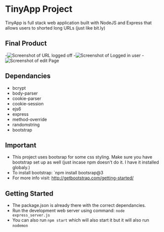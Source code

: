 # TinyApp Project

TinyApp is full stack web application built with NodeJS and Express that allows users to shorted long URLs (just like bit.ly)

## Final Product

-![Screenshot of URL logged off](https://github.com/waff1e/TinyApp/blob/master/docs/loggedOut_homepage.png?raw=true)
-![Screenshot of Logged in user](https://github.com/waff1e/TinyApp/blob/master/docs/urls_screenshot.png?raw=true)
-![Screenshot of edit Page](https://github.com/waff1e/TinyApp/blob/master/docs/edit_urls.png?raw=true)

## Dependancies

- bcrypt
- body-parser
- cookie-parser
- cookie-session
- ejs6
- express
- method-override
- randomstring
- bootstrap

## Important
- This project uses bootsrap for some css styling. Make sure you have bootstrap set up as well (just incase npm doesn't do it. I have it installed globaly.)
- To install bootstrap: `npm install bootsrap@3
- For more info visit: http://getbootstrap.com/getting-started/

## Getting Started

- The package.json is already there with the correct dependancies.
- Run the development web server using command: `node express_server.js`
- You can also run `npm start` which will also start it but it will also run `nodemon`

